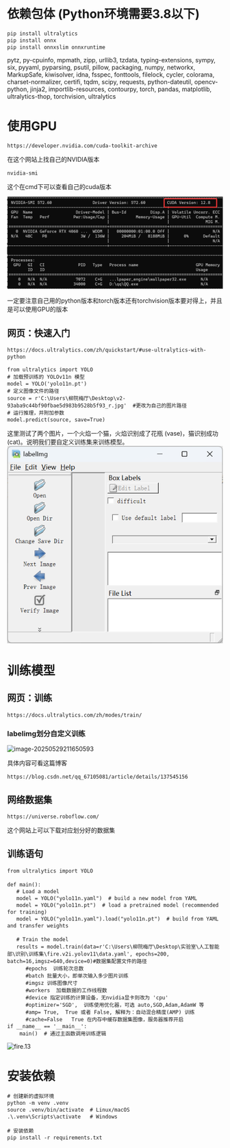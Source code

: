 # 依赖包体 (Python环境需要3.8以下)

```
pip install ultralytics
pip install onnx
pip install onnxslim onnxruntime
```

pytz, py-cpuinfo, mpmath, zipp, urllib3, tzdata, typing-extensions, sympy, six, pyyaml, pyparsing, psutil, pillow, packaging, numpy, networkx, MarkupSafe, kiwisolver, idna, fsspec, fonttools, filelock, cycler, colorama, charset-normalizer, certifi, tqdm, scipy, requests, python-dateutil, opencv-python, jinja2, importlib-resources, contourpy, torch, pandas, matplotlib, ultralytics-thop, torchvision, ultralytics

# 使用GPU

```
https://developer.nvidia.com/cuda-toolkit-archive
```

在这个网站上找自己的NVIDIA版本

```
nvidia-smi
```

这个在cmd下可以查看自己的cuda版本

![image-20250530093515148](mdpicture/image-20250530093515148.png)

一定要注意自己用的python版本和torch版本还有torchvision版本要对得上，并且是可以使用GPU的版本

## 网页：快速入门

```
https://docs.ultralytics.com/zh/quickstart/#use-ultralytics-with-python
```

```
from ultralytics import YOLO
# 加载预训练的 YOLOv11n 模型
model = YOLO('yolo11n.pt')
# 定义图像文件的路径
source = r'C:\Users\柳院梅厅\Desktop\v2-93aba9c44bf90fbae5d983b9528b5f93_r.jpg'  #更改为自己的图片路径
# 运行推理，并附加参数
model.predict(source, save=True)
```

这里测试了两个图片，一个火焰一个猫，火焰识别成了花瓶 (vase)，猫识别成功 (cat)。说明我们要自定义训练集来训练模型。![image-20250529154132747](mdpicture/image-20250529211650593.png)

# 训练模型

## 网页：训练

```
https://docs.ultralytics.com/zh/modes/train/
```

### labelimg划分自定义训练

![image-20250529211650593](C:\Users\柳院梅厅\AppData\Roaming\Typora\typora-user-images\image-20250529211650593.png)

具体内容可看这篇博客

```
https://blog.csdn.net/qq_67105081/article/details/137545156
```

## 网络数据集

```
https://universe.roboflow.com/
```

这个网站上可以下载对应划分好的数据集

## 训练语句

```
from ultralytics import YOLO

def main():
   # Load a model
   model = YOLO("yolo11n.yaml")  # build a new model from YAML
   model = YOLO("yolo11n.pt")  # load a pretrained model (recommended for training)
   model = YOLO("yolo11n.yaml").load("yolo11n.pt")  # build from YAML and transfer weights

   # Train the model
   results = model.train(data=r'C:\Users\柳院梅厅\Desktop\实验室\人工智能部\识别\训练集\fire.v2i.yolov11\data.yaml', epochs=200, batch=16,imgsz=640,device=0)#数据集配置文件的路径
      #epochs  训练轮次总数
      #batch 批量大小，即单次输入多少图片训练
      #imgsz 训练图像尺寸
      #workers  加载数据的工作线程数
      #device 指定训练的计算设备，无nvidia显卡则改为 'cpu'
      #optimizer='SGD',  训练使用优化器，可选 auto,SGD,Adam,AdamW 等
      #amp= True,  True 或者 False, 解释为：自动混合精度(AMP) 训练
      #cache=False   True 在内存中缓存数据集图像，服务器推荐开启
if __name__ == '__main__':
    main()  # 通过主函数调用训练逻辑
```

![fire.13](C:\Users\柳院梅厅\Desktop\实验室\人工智能部\识别\runs\detect\predict\fire.13.jpg)

# 安装依赖

```
# 创建新的虚拟环境
python -m venv .venv
source .venv/bin/activate  # Linux/macOS
.\.venv\Scripts\activate   # Windows

# 安装依赖
pip install -r requirements.txt
```

